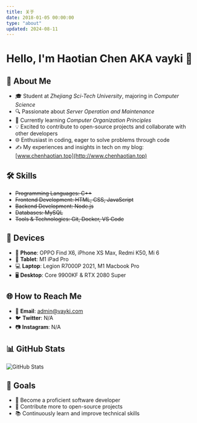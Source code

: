 ```yaml
---
title: 关于
date: 2018-01-05 00:00:00
type: "about"
updated: 2024-08-11
---
```


# Hello, I'm Haotian Chen AKA vayki 👋

## 🚀 About Me

- 🎓 Student at *Zhejiang Sci-Tech University*, majoring in *Computer Science*
- 🔍 Passionate about *Server Operation and Maintenance*
- 🌱 Currently learning *Computer Organization Principles*
- 💡 Excited to contribute to open-source projects and collaborate with other developers
- 🌐 Enthusiast in coding, eager to solve problems through code
- ✍️ My experiences and insights in tech on my blog: [www.chenhaotian.top](http://www.chenhaotian.top)


## 🛠 Skills

- ~~Programming Languages: C++~~
- ~~Frontend Development: HTML, CSS, JavaScript~~
- ~~Backend Development: Node.js~~
- ~~Databases: MySQL~~
- ~~Tools & Technologies: Git, Docker, VS Code~~

## 📱 Devices

- 📱 **Phone**: OPPO Find X6, iPhone XS Max, Redmi K50, Mi 6
- 📲 **Tablet**: M1 iPad Pro
- 💻 **Laptop**: Legion R7000P 2021, M1 Macbook Pro
- 🖥️ **Desktop**: Core 9900KF & RTX 2080 Super

## 🌐 How to Reach Me

- 📧 **Email**: admin@vayki.com
- 🐦 **Twitter**: N/A
- 📷 **Instagram**: N/A

## 📊 GitHub Stats

![GitHub Stats](https://github-readme-stats.vercel.app/api?username=chen2438&show_icons=true&theme=radical)

## 🎯 Goals

- 🚀 Become a proficient software developer
- 🌟 Contribute more to open-source projects
- 📚 Continuously learn and improve technical skills
